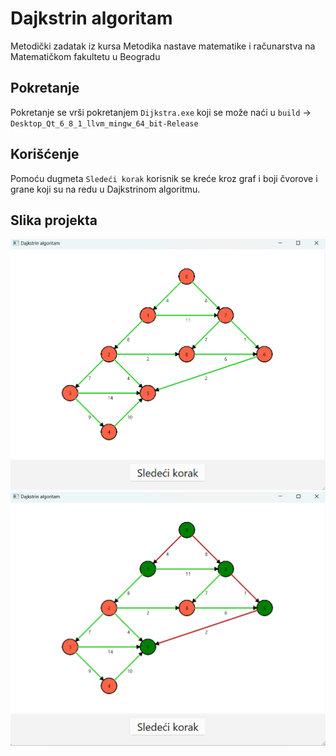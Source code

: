 # Dajkstrin algoritam
Metodički zadatak iz kursa Metodika nastave matematike i računarstva na Matematičkom fakultetu u Beogradu

## Pokretanje
Pokretanje se vrši pokretanjem `Dijkstra.exe` koji se može naći u `build` -> `Desktop_Qt_6_8_1_llvm_mingw_64_bit-Release`

## Korišćenje
Pomoću dugmeta `Sledeći korak` korisnik se kreće kroz graf i boji čvorove i grane koji su na redu u Dajkstrinom algoritmu.

## Slika projekta

![](./resources/pocetnostanje.png)
![](./resources/medjustanje.png)
